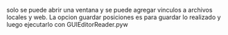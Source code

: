 solo se puede abrir una ventana y se puede agregar vinculos a archivos locales y web.
La opcion guardar posiciones es para guardar lo realizado y luego ejecutarlo con GUIEditorReader.pyw
